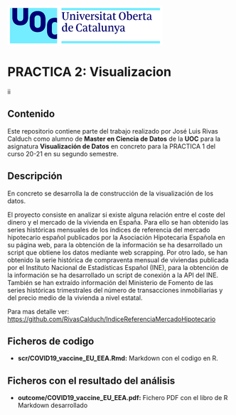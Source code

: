  ![Logo UOC](img/logo_uoc_peq.png?raw=true) 

# PRACTICA 2: Visualizacion
ii
## Contenido

Este repositorio contiene parte del trabajo realizado por José Luis Rivas Calduch como alumno de **Master en Ciencia de Datos** de la **UOC** para la asignatura **Visualización de Datos** en concreto para la PRACTICA 1 del curso 20-21 en su segundo semestre.

## Descripción

En concreto se desarrolla la de construcción de la visualización de los datos.

El proyecto consiste en analizar si existe alguna relación entre el coste del dinero y el mercado de la vivienda en España. Para ello se han obtenido las series históricas mensuales de los índices de referencia del mercado hipotecario español publicados por la Asociación Hipotecaria Española en su página web, para la obtención de la información se ha desarrollado un script que obtiene los datos mediante web scrapping. Por otro lado, se han obtenido la serie histórica de compraventa mensual de viviendas publicada por el Instituto Nacional de Estadísticas Español (INE), para la obtención de la información se ha desarrollado un script de conexión a la API del INE. También se han extraído información del Ministerio de Fomento de las series históricas trimestrales del número de transacciones inmobiliarias y del precio medio de la vivienda a nivel estatal.

Para mas detalle ver:
https://github.com/RivasCalduch/IndiceReferenciaMercadoHipotecario

## Ficheros de codigo
* **scr/COVID19_vaccine_EU_EEA.Rmd:** Markdown con el codigo en R.

## Ficheros con el resultado del análisis
* **outcome/COVID19_vaccine_EU_EEA.pdf:** Fichero PDF con el libro de R Markdown desarrollado
